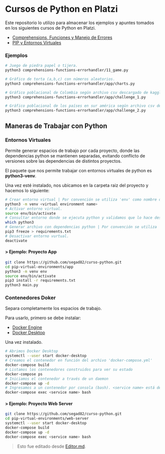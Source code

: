 # Cursos de Python en Platzi
Este repositorio lo utilizo para almacenar los ejemplos y apuntes tomados en los siguientes cursos de Python en Platzi.
- [Comprehensions, Funciones y Manejo de Errores](https://platzi.com/cursos/python-funciones/)
- [PIP y Entornos Virtuales](https://platzi.com/cursos/python-pip/)

### Ejemplos
```sh
# Juego de piedra papel o tijera.
python3 comprehensions-functions-errorhandler/11_game.py

# Gráfico de torta (a,b,c) con números aleatorios.
python3 comprehensions-functions-errorhandler/app/charts.py

# Gráfico poblacional de Colombia según archivo csv descargado de kaggle.com
python3 comprehensions-functions-errorhandler/app/challenge_1.py

# Gráfico poblacional de los países en sur américa según archivo csv descargado de kaggle.com
python3 comprehensions-functions-errorhandler/app/challenge_2.py
```

## Maneras de Trabajar con Python
### Entornos Virtuales
Permite generar espacios de trabajo por cada proyecto, donde las dependencias python se mantienen separadas, evitando conflicto de versiones sobre las dependencias de distintos proyectos.

El paquete que nos permite trabajar con entornos virtuales de python es **python3-venv**.

Una vez esté instalado, nos ubicamos en la carpeta raiz del proyecto y hacemos lo siguiente:
```sh
# Crear entorno virtual | Por convención se utiliza 'env' como nombre de entorno virtual.
python3 -m venv <virtual environment name>
# Activar entorno virtual.
source env/bin/activate
# Consultar entorno donde se ejecuta python y validamos que lo hace desde el virtual.
which python3
# Generar archivo con dependencias python | Por convención se utiliza 'requirements.txt'
pip3 freeze > requirements.txt
# Desactivar entorno vurtual.
deactivate
```
#### > Ejemplo: Proyecto App
```sh
git clone https://github.com/segad82/curso-python.git
cd pip-virtual-environments/app
python3 -m venv env
source env/bin/activate
pip3 install -r requirements.txt
python3 main.py
```
### Contenedores Doker
Separa completamente los espacios de trabajo.

Para usarlo, primero se debe instalar:
- [Docker Engine](https://docs.docker.com/engine/install/debian/)
- [Docker Desktop](https://docs.docker.com/desktop/install/ubuntu/)

Una vez instalado.
```sh
# Abrimos Docker Desktop
systemctl --user start docker-desktop
# Creamos el contenedor en función del archivo 'docker-compose.yml'
docker-compose build
# Listamos los contenedores construidos para ver su estado
docker-compose ps
# Iniciamos el contenedor a través de un daemon
docker-compose up -d
# Ingresamos a un contenedor por consola (bash). <service name> está definido en el archivo 'docker-compose.yml'
docker-compose exec <service name> bash
```
#### > Ejemplo: Proyecto Web Server
```sh
git clone https://github.com/segad82/curso-python.git
cd pip-virtual-environments/web-server
systemctl --user start docker-desktop
docker-compose build
docker-compose up -d
docker-compose exec <service name> bash
```
> Esto fue editado desde [Editor.md](https://pandao.github.io/editor.md/en.html).
